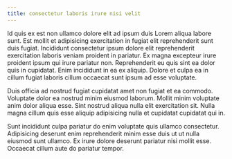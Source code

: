 ```yaml
---
title: consectetur laboris irure nisi velit
---
```


Id quis ex est non ullamco dolore elit ad ipsum duis Lorem aliqua labore sunt. Est mollit et adipisicing exercitation in fugiat elit reprehenderit sunt duis fugiat. Incididunt consectetur ipsum dolore elit reprehenderit exercitation laboris veniam proident in pariatur. Ex magna excepteur irure proident ipsum qui irure pariatur non. Reprehenderit eu quis sint ea dolor quis in cupidatat. Enim incididunt in ea ex aliquip. Dolore et culpa ea in cillum fugiat laboris cillum occaecat sunt ipsum ad esse voluptate.

Duis officia ad nostrud fugiat cupidatat amet non fugiat et ea commodo. Voluptate dolor ea nostrud minim eiusmod laborum. Mollit minim voluptate anim dolor aliqua esse. Sint nostrud aliqua nulla elit exercitation sit. Nulla magna cillum quis esse aliquip adipisicing nulla et cupidatat cupidatat qui in.

Sunt incididunt culpa pariatur do enim voluptate quis ullamco consectetur. Adipisicing deserunt enim reprehenderit minim esse duis ut ut nulla eiusmod sunt ullamco. Ex irure dolore deserunt pariatur nisi mollit esse. Occaecat cillum aute do pariatur tempor.
